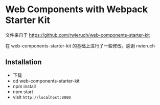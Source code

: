 # Web Components with Webpack Starter Kit

文件来自于 https://github.com/rwieruch/web-components-starter-kit

在 web-components-starter-kit 的基础上进行了一些修改。感谢 rwieruch

## Installation

- 下载
- cd web-components-starter-kit
- npm install
- npm start
- visit `http://localhost:8080`
